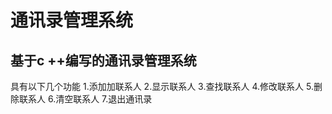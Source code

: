 通讯录管理系统
==========
基于c ++编写的通讯录管理系统
----

具有以下几个功能
1.添加加联系人
2.显示联系人
3.查找联系人
4.修改联系人
5.删除联系人
6.清空联系人
7.退出通讯录
